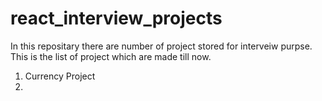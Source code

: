 # react_interview_projects
In this repositary there are number of project stored for interveiw purpse.
This is the list of project which are made till now.
1. Currency Project
2. 
